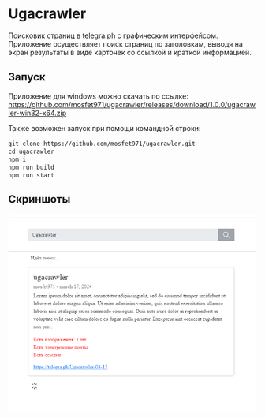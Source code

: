 # Ugacrawler

Поисковик страниц в telegra.ph с графическим интерфейсом. Приложение осуществляет поиск страниц по заголовкам, выводя на экран результаты в виде карточек со ссылкой и краткой информацией. 

## Запуск

Приложение для windows можно скачать по ссылке: https://github.com/mosfet971/ugacrawler/releases/download/1.0.0/ugacrawler-win32-x64.zip

Также возможен запуск при помощи командной строки:

```
git clone https://github.com/mosfet971/ugacrawler.git
cd ugacrawler
npm i
npm run build
npm run start
```

## Скриншоты

![photo](/photo.png?raw=true)
